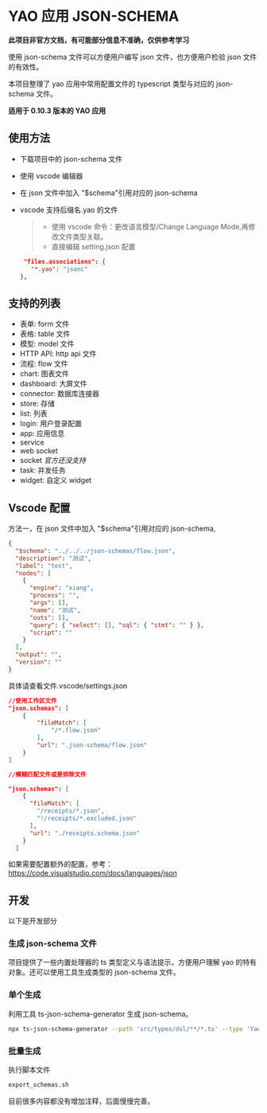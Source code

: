 # YAO 应用 JSON-SCHEMA

**此项目非官方文档，有可能部分信息不准确，仅供参考学习**

使用 json-schema 文件可以方便用户编写 json 文件，也方便用户检验 json 文件的有效性。

本项目整理了 yao 应用中常用配置文件的 typescript 类型与对应的 json-schema 文件。

**适用于 0.10.3 版本的 YAO 应用**

## 使用方法

- 下载项目中的 json-schema 文件
- 使用 vscode 编辑器
- 在 json 文件中加入 "$schema"引用对应的 json-schema

- vscode 支持后缀名.yao 的文件

  > - 使用 vscode 命令：更改语言模型/Change Language Mode,再修改文件类型关联。
  > - 直接编辑 setting.json 配置

  ```json
   "files.associations": {
     "*.yao": "jsonc"
  },
  ```

## 支持的列表

- 表单: form 文件
- 表格: table 文件
- 模型: model 文件
- HTTP API: http api 文件
- 流程: flow 文件
- chart: 图表文件
- dashboard: 大屏文件
- connector: 数据库连接器
- store: 存储
- list: 列表
- login: 用户登录配置
- app: 应用信息
- service
- web socket
- socket _官方还没支持_
- task: 并发任务
- widget: 自定义 widget

## Vscode 配置

方法一，在 json 文件中加入 "$schema"引用对应的 json-schema,

```json
{
  "$schema": "../../../json-schemas/flow.json",
  "description": "测试",
  "label": "test",
  "nodes": [
    {
      "engine": "xiang",
      "process": "",
      "args": [],
      "name": "测试",
      "outs": [],
      "query": { "select": [], "sql": { "stmt": "" } },
      "script": ""
    }
  ],
  "output": "",
  "version": ""
}
```

具体请查看文件.vscode/settings.json

```json
//使用工作区文件
"json.schemas": [
    {
        "fileMatch": [
            "/*.flow.json"
        ],
        "url": ".json-schema/flow.json"
    }
]
```

```json
//模糊匹配文件或是排除文件

"json.schemas": [
    {
      "fileMatch": [
        "/receipts/*.json",
        "!/receipts/*.excluded.json"
      ],
      "url": "./receipts.schema.json"
    }
  ]
```

如果需要配置额外的配置，参考：https://code.visualstudio.com/docs/languages/json

## 开发

以下是开发部分

### 生成 json-schema 文件

项目提供了一些内置处理器的 ts 类型定义与语法提示，方便用户理解 yao 的特有对象。还可以使用工具生成类型的 json-schema 文件。

### 单个生成

利用工具 ts-json-schema-generator 生成 json-schema。

```sh
npx ts-json-schema-generator --path 'src/types/dsl/**/*.ts' --type 'YaoForm.FormDSL' >./json-schemas/yao-form1.json
```

### 批量生成

执行脚本文件

```sh
export_schemas.sh
```

目前很多内容都没有增加注释，后面慢慢完善。
